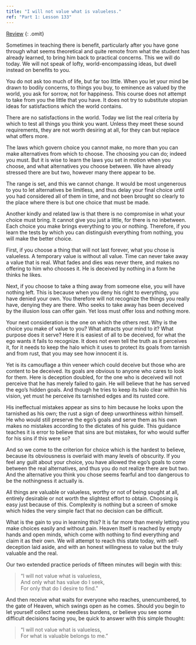```yaml
---
title: "I will not value what is valueless."
ref: "Part 1: Lesson 133"
---
```


<a class="hide-review" href="/acim/workbook/l147/#l133">Review</a>
{: .omit}

Sometimes in teaching there is benefit, particularly after you have gone
through what seems theoretical and quite remote from what the student
has already learned, to bring him back to practical concerns. This we
will do today. We will not speak of lofty, world-encompassing ideas, but
dwell instead on benefits to you.

You do not ask too much of life, but far too little. When you let your
mind be drawn to bodily concerns, to things you buy, to eminence as
valued by the world, you ask for sorrow, not for happiness. This course
does not attempt to take from you the little that you have. It does not
try to substitute utopian ideas for satisfactions which the world
contains.

There are no satisfactions in the world. Today we list the real criteria
by which to test all things you think you want. Unless they meet these
sound requirements, they are not worth desiring at all, for they can but
replace what offers more.

The laws which govern choice you cannot make, no more than you can make
alternatives from which to choose. The choosing you can do; indeed you
must. But it is wise to learn the laws you set in motion when you
choose, and what alternatives you choose between. We have already
stressed there are but two, however many there appear to be.

The range is set, and this we cannot change. It would be most ungenerous
to you to let alternatives be limitless, and thus delay your final
choice until you had considered all of them in time, and not been
brought so clearly to the place where there is but one choice that must
be made.

Another kindly and related law is that there is no compromise in what
your choice must bring. It cannot give you just a little, for there is
no inbetween. Each choice you make brings everything to you or
nothing. Therefore, if you learn the tests by which you can distinguish
everything from nothing, you will make the better choice.

First, if you choose a thing that will not last forever, what you chose
is valueless. A temporary value is without all value. Time can
never take away a value that is real. What fades and dies was never
there, and makes no offering to him who chooses it. He is deceived by
nothing in a form he thinks he likes.

Next, if you choose to take a thing away from someone else, you will
have nothing left. This is because when you deny his right to
everything, you have denied your own. You therefore will not recognize
the things you really have, denying they are there. Who seeks to take
away has been deceived by the illusion loss can offer gain. Yet loss must
offer loss and nothing more.

Your next consideration is the one on which the others rest. Why is the
choice you make of value to you? What attracts your mind to it? What
purpose does it serve? Here it is easiest of all to be deceived, for
what the ego wants it fails to recognize. It does not even tell the
truth as it perceives it, for it needs to keep the halo which it uses to
protect its goals from tarnish and from rust, that you may see how
innocent it is.

Yet is its camouflage a thin veneer which could deceive but those who
are content to be deceived. Its goals are obvious to anyone who cares to
look for them. Here is deception doubled, for the one who is deceived
will not perceive that he has merely failed to gain. He will believe
that he has served the ego’s hidden goals. And though he tries to keep
its halo clear within his vision, yet must he perceive its tarnished
edges and its rusted core.

His ineffectual mistakes appear as sins to him because he looks upon the
tarnished as his own; the rust a sign of deep unworthiness within
himself. He who would still preserve the ego’s goals and serve them as
his own makes no mistakes according to the dictates of his guide. This
guidance teaches it is error to believe that sins are but mistakes, for
who would suffer for his sins if this were so?

And so we come to the criterion for choice which is the hardest to
believe, because its obviousness is overlaid with many levels of
obscurity. If you feel any guilt about your choice, you have allowed the
ego’s goals to come between the real alternatives, and thus you do not
realize there are but two. And the alternative you think you chose seems
fearful and too dangerous to be the nothingness it actually is.

All things are valuable or valueless, worthy or not of being sought at
all, entirely desirable or not worth the slightest effort to obtain.
Choosing is easy just because of this. Complexity is nothing but a
screen of smoke which hides the very simple fact that no decision can be
difficult.

What is the gain to you in learning this? It is far more than merely
letting you make choices easily and without pain. Heaven Itself is
reached by empty hands and open minds, which come with nothing to find
everything and claim it as their own. We will attempt to reach this state
today, with self-deception laid aside, and with an honest willingness to
value but the truly valuable and the real.

Our two extended practice periods of fifteen minutes will begin with
this:

> “I will not value what is valueless,<br/>
> And only what has value do I seek,<br/>
> For only that do I desire to find.”

And then receive what waits for everyone who reaches, unencumbered, to
the gate of Heaven, which swings open as he comes. Should you begin to
let yourself collect some needless burdens, or believe you see some
difficult decisions facing you, be quick to answer with this simple
thought:

> “I will not value what is valueless,<br/>
> For what is valuable belongs to me.”

